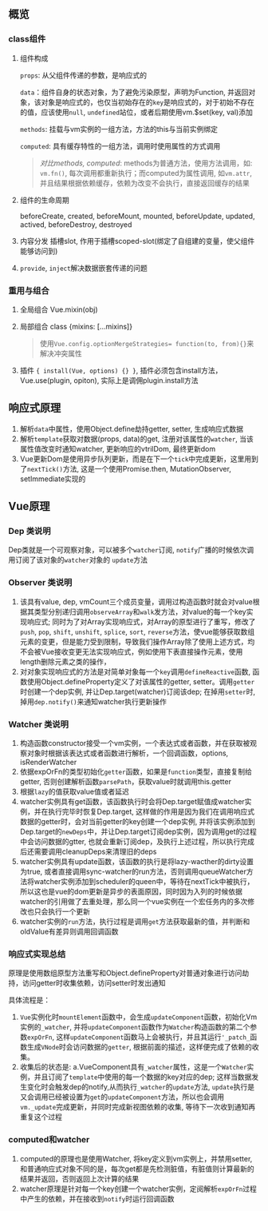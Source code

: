 ## 概览

### class组件

1. 组件构成

    `props`: 从父组件传递的参数，是响应式的

    `data`：组件自身的状态对象，为了避免污染原型，声明为Function, 并返回对象，该对象是响应式的，也仅当初始存在的`key`是响应式的，对于初始不存在的值，应该使用`null`, `undefined`站位，或者后期使用vm.$set(key, val)添加

    `methods`: 挂载与vm实例的一组方法，方法的this与当前实例绑定

    `computed`: 具有缓存特性的一组方法，调用时使用属性的方式调用

    > *对比methods, computed*: methods为普通方法，使用方法调用，如: `vm.fn()`, 每次调用都重新执行；而computed为属性调用, 如`vm.attr`, 并且结果根据依赖缓存，依赖为改变不会执行，直接返回缓存的结果  



2. 组件的生命周期

    beforeCreate, created, beforeMount, mounted, beforeUpdate, updated, actived, beforeDestroy, destroyed

3. 内容分发
    插槽slot, 作用于插槽scoped-slot(绑定了自组建的变量，使父组件能够访问到)

4. `provide`, `inject`解决数据嵌套传递的问题

### 重用与组合

1. 全局组合 Vue.mixin(obj)

2. 局部组合 class {mixins: [...mixins]}
    > 使用`Vue.config.optionMergeStrategies= function(to, from){}`来解决冲突属性

3. 插件 `{ install(Vue, options) {} }`, 插件必须包含install方法，Vue.use(plugin, opiton), 实际上是调佣plugin.install方法
    
## 响应式原理

1. 解析`data`中属性，使用Object.define劫持getter, setter, 生成响应式数据
2. 解析`template`获取对数据(props, data)的get, 注册对该属性的`watcher`, 当该属性值改变时通知watcher, 更新响应的vtrilDom, 最终更新dom
3. Vue更新Dom是使用异步队列更新，而是在下一个`tick`中完成更新，这里用到了`nextTick()`方法, 这是一个使用Promise.then, MutationObserver, setImmediate实现的

## Vue原理

### Dep 类说明
Dep类就是一个可观察对象，可以被多个`watcher`订阅, `notify`广播的时候依次调用订阅了该对象的`watcher`对象的  `update`方法
### Observer 类说明
1. 该具有value, dep, vmCount三个成员变量，调用过构造函数时就会对value根据其类型分别递归调用`observeArray`和`walk`发方法，对value的每一个key实现响应式; 同时为了对Array实现响应式，对Array的原型进行了重写，修改了`push`, `pop`, `shift`, `unshift`, `splice`, `sort`, `reverse`方法，使vue能够获取数组元素的变更，但是能力受到限制，导致我们操作Array除了使用上述方式，均不会被Vue接收变更无法实现响应式，例如使用下表直接操作元素，使用length删除元素之类的操作，
2. 对对象实现响应式的方法是对简单对象每一个`key`调用`defineReactive`函数, 函数使用Object.defineProperty定义了对该属性的getter, setter。调用`getter`时创建一个dep实例, 并让Dep.target(watcher)订阅该dep; 在掉用`setter`时, 掉用`dep.notify()`来通知watcher执行更新操作

### Watcher 类说明
1. 构造函数constructor接受一个vm实例，一个表达式或者函数，并在获取被观察对象时根据该表达式或者函数进行解析，一个回调函数，options, isRenderWatcher
2. 依据expOrFn的类型初始化`getter`函数，如果是`function`类型，直接复制给getter, 否则创建解析函数`parsePath`，获取value时就调用this.getter
3. 根据`lazy`的值获取value值或者延迟
4. watcher实例具有get函数，该函数执行时会将Dep.target赋值成watcher实例，并在执行完毕时恢复Dep.target, 这样做的作用是因为我们在调用响应式数据的getter时，会对当前getter的key创建一个dep实例, 并将该实例添加到Dep.target的`newDeps`中，并让Dep.target订阅dep实例，因为调用get的过程中会访问数据的gtter, 也就会重新订阅dep，及执行上述过程，所以执行完成后还需要调用cleanupDeps来清理旧的deps
4. watcher实例具有update函数，该函数的执行是将lazy-wacther的dirty设置为true, 或者直接调用sync-watcher的run方法，否则调用queueWatcher方法将watcher实例添加到scheduler的queen中，等待在nextTick中被执行，所以这也是vue的dom更新是异步的表面原因，同时因为入列的时候依据watcher的引用做了去重处理，那么同一个vue实例在一个宏任务内的多次修改也只会执行一个更新
5. watcher实例的`run`方法，执行过程是调用`get`方法获取最新的值，并判断和oldValue有差异则调用回调函数
### 响应式实现总结
原理是使用数组原型方法重写和Object.defineProperty对普通对象进行访问劫持，访问getter时收集依赖，访问setter时发出通知

具体流程是：
1. `Vue`实例化时`mountElement`函数中，会生成`updateComponent`函数，初始化Vm实例的`_watcher`, 并将`updateComponent`函数作为`Watcher`构造函数的第二个参数`expOrFn`, 这样`updateComponent`函数马上会被执行，并且其运行`'_patch_`函数生成`VNode`时会访问数据的`getter`, 根据前面的描述，这样便完成了依赖的收集。
2. 收集后的状态是: a.VueComponent具有`_watcher`属性，这是一个`Watcher`实例，并且订阅了`template`中使用的每一个数据的key对应的dep; 这样当数据发生变化时会触发dep的notify,从而执行`_watcher`的`update`方法, `update`执行是又会调用已经被设置为`get`的`updateComponent`方法，所以也会调用`vm._update`完成更新，并同时完成新视图依赖的收集, 等待下一次收到通知再重复这个过程

### computed和watcher
1. computed的原理也是使用Watcher, 将key定义到vm实例上，并禁用setter, 和普通响应式对象不同的是，每次get都是先检测脏值，有脏值则计算最新的结果并返回，否则返回上次计算的结果
2. watcher原理是针对每一个key创建一个watcher实例，定阅解析`expOrFn`过程中产生的依赖，并在接收到`notify`时运行回调函数